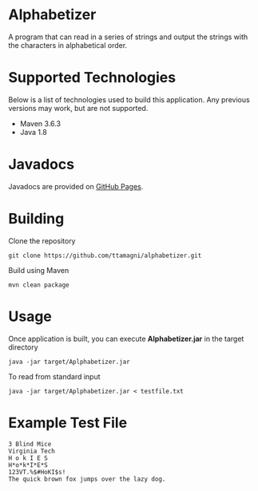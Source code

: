 # Alphabetizer
A program that can read in a series of strings and output the strings with the characters in alphabetical order.

# Supported Technologies 
Below is a list of technologies used to build this application. Any previous versions may work, but are not supported.

- Maven 3.6.3
- Java 1.8

# Javadocs
Javadocs are provided on [GitHub Pages](https://ttamagni.github.io/alphabetizer/).

# Building
Clone the repository
```
git clone https://github.com/ttamagni/alphabetizer.git
```

Build using Maven
```
mvn clean package
```

# Usage 
Once application is built, you can execute **Alphabetizer.jar** in the target directory 
```
java -jar target/Aplphabetizer.jar
```

To read from standard input
```
java -jar target/Aplphabetizer.jar < testfile.txt
```

# Example Test File 
```
3 Blind Mice
Virginia Tech
H o k I E S
H*o*k*I*E*S
123VT.%$#HoKI$s!
The quick brown fox jumps over the lazy dog.
```




